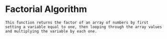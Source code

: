 # Factorial Algorithm
    This function returns the factor of an array of numbers by first setting a variable equal to one, then looping through the array values and multiplying the variable by each one.